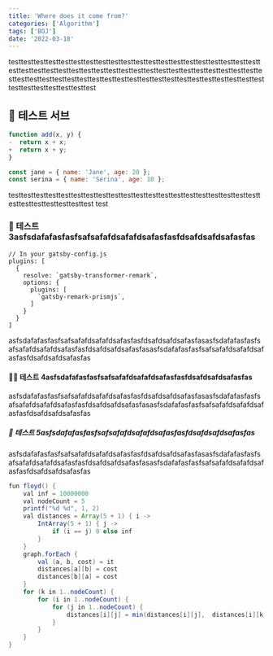 ```yaml
---
title: 'Where does it come from?'
categories: ['Algorithm']
tags: ['BOJ']
date: '2022-03-18'
---
```


testtesttesttesttesttesttesttesttesttesttesttesttesttesttesttesttesttesttesttesttesttesttesttesttesttesttesttesttesttesttesttesttesttesttesttesttesttesttesttesttesttesttesttesttesttesttesttesttesttesttesttesttesttesttesttesttesttesttesttesttesttesttesttesttesttesttesttest

## 🤔 테스트 서브

```ts {diff}
function add(x, y) {
-  return x + x;
+  return x + y;
}
```

```javascript
const jane = { name: 'Jane', age: 20 };
const serina = { name: 'Serina', age: 10 };
```

testtesttesttesttesttesttesttesttesttesttesttesttesttesttesttesttesttesttesttesttesttesttesttesttesttesttest
test

### 📱 테스트 3asfsdafafasfasfsafsafafdsafafdsafasfasfdsafdsafdsafasfas

```javascript{1, 4-6}
// In your gatsby-config.js
plugins: [
  {
    resolve: `gatsby-transformer-remark`,
    options: {
      plugins: [
        `gatsby-remark-prismjs`,
      ]
    }
  }
]
```

asfsdafafasfasfsafsafafdsafafdsafasfasfdsafdsafdsafasfasasfsdafafasfasfsafsafafdsafafdsafasfasfdsafdsafdsafasfasasfsdafafasfasfsafsafafdsafafdsafasfasfdsafdsafdsafasfas

#### 👨‍💻 테스트 4asfsdafafasfasfsafsafafdsafafdsafasfasfdsafdsafdsafasfas

asfsdafafasfasfsafsafafdsafafdsafasfasfdsafdsafdsafasfasasfsdafafasfasfsafsafafdsafafdsafasfasfdsafdsafdsafasfasasfsdafafasfasfsafsafafdsafafdsafasfasfdsafdsafdsafasfas

##### 🚀 테스트 5asfsdafafasfasfsafsafafdsafafdsafasfasfdsafdsafdsafasfas

asfsdafafasfasfsafsafafdsafafdsafasfasfdsafdsafdsafasfasasfsdafafasfasfsafsafafdsafafdsafasfasfdsafdsafdsafasfasasfsdafafasfasfsafsafafdsafafdsafasfasfdsafdsafdsafasfas

```java {numberLines, 1, 3-4}
fun floyd() {
    val inf = 10000000
    val nodeCount = 5
    printf("%d %d", 1, 2)
    val distances = Array(5 + 1) { i ->
        IntArray(5 + 1) { j ->
            if (i == j) 0 else inf
        }
    }
    graph.forEach {
        val (a, b, cost) = it
        distances[a][b] = cost
        distances[b][a] = cost
    }
    for (k in 1..nodeCount) {
        for (i in 1..nodeCount) {
            for (j in 1..nodeCount) {
                distances[i][j] = min(distances[i][j],  distances[i][k] + distances[k][j])41314141414114414141
            }
        }
    }
}
```

